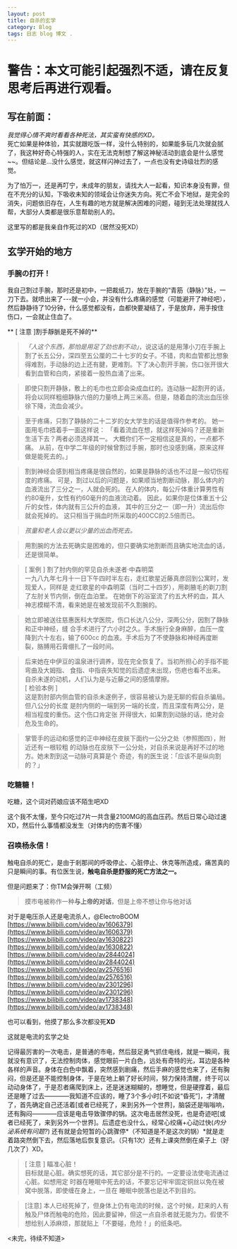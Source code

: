 ```yaml
---
layout: post
title: 自杀的玄学
category: Blog
tags: 日志 blog 博文 .
---
```


# 警告：本文可能引起强烈不适，请在反复思考后再进行观看。


## 写在前面：
*我觉得心情不爽时看看各种死法，其实蛮有快感的XD。*
<br>死亡如果是种体验，其实就跟吃饭一样，没什么特别的，如果能多玩几次就会腻了，我这种好奇心特强的人，实在无法克制想了解这神秘活动到底会是什么感觉~~。但结论是…没什么感觉，就这样闪神过去了，一点也没有史诗级壮烈的感觉。

为了怕万一，还是再叮宁，未成年的朋友，请找大人一起看，知识本身没有罪，但在不充分的认知，下吸收未知的领域会让你迷失方向。死亡不会下地狱，是完全的消失，问题依旧存在，人生有趣的地方就是解决困难的问题，碰到无法处理就找人帮，大部分人类都是很乐意帮助别人的。




这里写的都是我亲自作死过的XD（居然没死XD）

**玄学开始的地方**
-

### 手腕の打开！

我自己割过手腕，那时还是初中，一把裁纸刀，放在手腕的“青筋（静脉）”处，一刀下去。就喷出来了---就一小会，并没有什么疼痛的感觉（可能避开了神经吧），然后静静待了10分钟，什么感觉都没有，血都快要凝结了，于是放弃，用手按住伤口，一会就止住血了。

** [ 注意 ]割手靜脈是死不掉的**

>*「人这个东西，那怕是用足了劲也割不动」*，说这话的是用薄小刀在手腕上割了长五公分，深四至五公厘的二十七岁的女子。不错，肉和血管都比想象得难割，手动脉的边上还有腱，更难割。下了决心割开手腕，伤口张开很大看到血管和白肉，紧接着一股热血涌了出来。

>即使只割开静脉，敷上的毛巾也立即会染成血红的。连动脉一起割开的话，
将会以同样粗细静脉六倍的力量喷上两三米高。但是，随着血的流出血压徐徐下降，流血会减少。

>至于疼痛，只割了静脉的二十二岁的女大学生的话是值得作参考的。
她一面用毛巾捂着手一面这样说：
「看着流血在想，就这样死掉吗？还是重新生活下去？两者必须选择其一。
大概你们不一定相信这是真的，一点都不痛。
从前，在中学二年级的时候曾割过手腕，那时也没感到痛，原来这样做是能死去的。」

>割到神经会感到相当疼痛是很自然的，如果是静脉的话也不过是一般切伤程度的疼痛。
可是，割过以后的问题是，如果顺当地割断动脉，那么体内的血液流出了三分之一，人就会死的。
在人的体内，每公斤体重计算男性有约80毫升，女性有约60毫升的血液流动着。
因此，如果你是位体重五十公斤的女性，体内就有三公升的血液，
其中的三分之一（即一升）流出后你就会死掉的。
这只相当于捐血时所采取的400CC的2.5倍而已。

>*孩童和老人会以更以少量的出血而死去。*

>用割腕的方法去死确实是困难的，但只要确实地割断而且确实地流血的话，还是很简单。

>[ 案例 ] 割了肘内侧的罕见自杀未遂者‧中森明菜  
一九八九年七月十一日下午四时半左右，走红歌星近藤真彦回到公寓时，发现爱人，同样是
走红歌星的中森明菜（当时二十四岁），用剃腋毛的剃刀割了左肘关节内侧，倒在血泊里。
在她倒下的浴室流了约五大杯的血，其人神志模糊不清，看来她是在被发现前不久割腕的。  
 
>她立即被送往慈惠医科大学医院，伤口长达八公分，深两公分，因割了静脉和正中神经，缝
合手术进行了六小时之久。手术施行全身麻醉，血压一度降到六十左右，输了600cc
的血液。手术后为了不使静脉和神经再度断裂，胳膊用石膏绷扎了一段时间。  
 
>后来她在中伊豆的温泉进行调养，现在完全恢复了。当初所担心的手指不能弯曲及大姆指、
食指、中指丧失知觉的后遗症未出现，伤疤也看不出来。  
自杀未遂的动机，人们认为是与近藤之间的感情摩擦。  
>[ 检验本例 ]  
>这是割肘部内侧血管的自杀未遂例子，很容易被认为是无聊的假自杀骗局。但八公分的长度
是肘内侧的一端到另一端的长度，而且深度有两公分，是相当程度的重伤。这个伤口肯定张
开得很大，如果割到动脉的话，绝对会危及生命的。  
 
>掌管手的运动和感觉的正中神经在皮肤下面约一公分之处（参照图四），附近还有一根较粗
的动脉也在皮肤下一公分处，对自杀来说是再好不过的地方。她未割到这一动脉可真算是个
奇迹，有的医生说：「应该不是纵向割的？」

### 吃糖糖！

吃糖，这个词对药娘应该不陌生吧XD

这个我不太懂，至今只吃过7片一共含量2100MG的高血压药。然后日常心动过速XD，然后什么事情都没发生（对体内的伤害不懂）

### 召唤杨永信！

触电自杀的死亡，是由于剎那间的呼吸停止、心脏停止、休克等所造成，痛苦真的只是瞬间的事。有位医生说，**触电自杀是舒服的死亡方法之一。**

但是问题来了：你TM会弹开啊（工频）

>摸市电被称作一种**与上帝的对话**，但是上帝不想让你与他对话

对于是电压杀人还是电流杀人，@ElectroBOOM<br>
[https://www.bilibili.com/video/av1606379](https://www.bilibili.com/video/av1606379)<br>
[https://www.bilibili.com/video/av1630822](https://www.bilibili.com/video/av1630822)<br>
[https://www.bilibili.com/video/av2844024](https://www.bilibili.com/video/av2844024)<br>
[https://www.bilibili.com/video/av2576516](https://www.bilibili.com/video/av2576516)<br>
[https://www.bilibili.com/video/av2301296](https://www.bilibili.com/video/av2301296)<br>
[https://www.bilibili.com/video/av1738348](https://www.bilibili.com/video/av1738348)<br>

也可以看到，他摸了那么多次都没死**XD**

这就是电流的玄学之处

记得最厉害的一次电击，是普通的市电，然后鼓足勇气抓住电线，就是一瞬间，我就没有意识了，无法控制肉体，感觉眼前一片白色，远处有奇特的光，耳边是各种各样的声音。身体在白色中飘着，突然感到剧痛，然后手麻的感觉也来了，还有胸闷，但是还是不能控制身体，于是在地上躺了好长时间，努力保持清醒，终于可以动动身体了，于是忍者痛爬到床上，还是迷迷糊糊的，想睡觉，但是硬撑着，最后还是睡了过去————我知道不应该的，睡了3个多小时[不如说“昏死”]，才清醒了，首先确定自己还活着[或者已经死了，来到另外一个世界]，脑袋还是嗡嗡响，还有胸闷————应该是电击导致骤停的锅。这次电击居然没死，也是奇迹吧[或者已经死了，来到另外一个世界]。后遗症也没什么，经常心绞痛+心动过快(*内分泌系统有问题?*)  还有就是会短暂的心跳骤停*（不知道是不是这次的锅）*就是走着路突然倒下去，然后落地后恢复意识。（只有1次）还有上课突然倒在桌子上（好几次了）XD。

>[ 注意 ] 瞄准心脏！  
目标就是心脏。确实想死的话，其它部分是不行的。一定要设法使电流通过心脏。如想用定
时器在睡眠中死去的话，不要忘记牢牢固定铜丝以免在被窝中脱落，即使缠在身上，一旦在
睡眠中脱落也是达不到目的。

>[注意]
本人已经死掉了，但身体上仍有电流的时候，这个时候，赶来的人有触及尸体而触电的危险，因此要留神，但这一点自杀者就无能为力。假使不想给别人添麻烦，那就贴上「不要碰，危险！」的纸条吧。  



<未完，待续不知道>